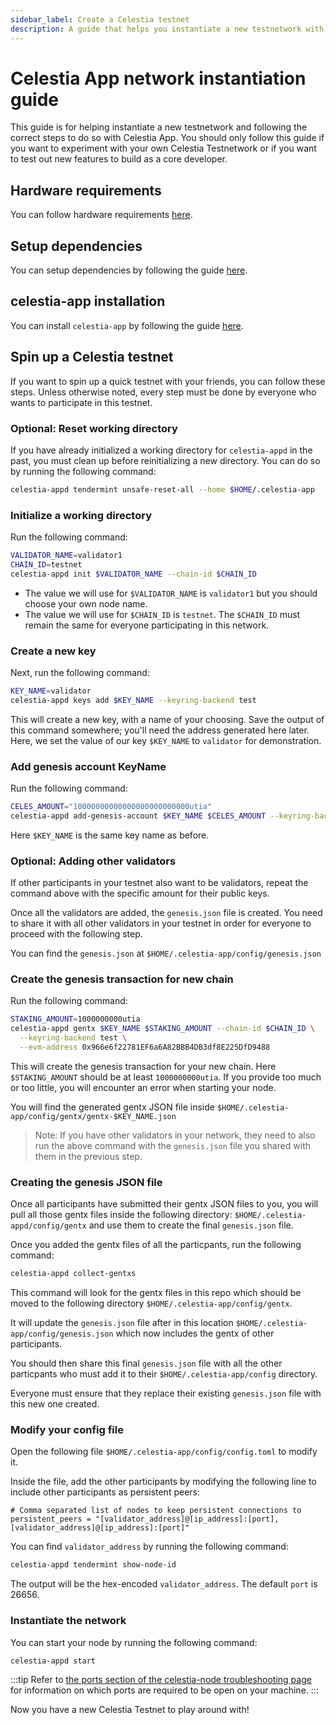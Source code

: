 ```yaml
---
sidebar_label: Create a Celestia testnet
description: A guide that helps you instantiate a new testnetwork with Celestia App.
---
```


# Celestia App network instantiation guide

This guide is for helping instantiate a new testnetwork and following the
correct steps to do so with Celestia App. You should only follow this guide
if you want to experiment with your own Celestia Testnetwork or if you want
to test out new features to build as a core developer.

## Hardware requirements

You can follow hardware requirements [here](../nodes/validator-node.mdx#hardware-requirements).

## Setup dependencies

You can setup dependencies by following the guide [here](./environment.mdx).

## celestia-app installation

You can install `celestia-app` by following the guide [here](./celestia-app.mdx).

## Spin up a Celestia testnet

If you want to spin up a quick testnet with your friends, you can follow these steps.
Unless otherwise noted, every step must be done by everyone who wants to
participate in this testnet.

### Optional: Reset working directory

If you have already initialized a working directory for `celestia-appd` in the past,
you must clean up before reinitializing a new directory. You can do so by running
the following command:

```sh
celestia-appd tendermint unsafe-reset-all --home $HOME/.celestia-app
```

### Initialize a working directory

Run the following command:

```sh
VALIDATOR_NAME=validator1
CHAIN_ID=testnet
celestia-appd init $VALIDATOR_NAME --chain-id $CHAIN_ID
```

- The value we will use for `$VALIDATOR_NAME` is `validator1` but you should choose
  your own node name.
- The value we will use for `$CHAIN_ID` is `testnet`. The `$CHAIN_ID` must
  remain the same for everyone participating in this network.

### Create a new key

Next, run the following command:

```sh
KEY_NAME=validator
celestia-appd keys add $KEY_NAME --keyring-backend test
```

This will create a new key, with a name of your choosing.
Save the output of this command somewhere; you'll need
the address generated here later. Here, we set the value of our
key `$KEY_NAME` to `validator` for demonstration.

### Add genesis account KeyName

Run the following command:

```sh
CELES_AMOUNT="10000000000000000000000000utia"
celestia-appd add-genesis-account $KEY_NAME $CELES_AMOUNT --keyring-backend test
```

Here `$KEY_NAME` is the same key name as before.

### Optional: Adding other validators

If other participants in your testnet also want to be validators,
repeat the command above with the specific amount for their public keys.

Once all the validators are added, the `genesis.json` file is created. You need
to share it with all other validators in your testnet in order for everyone to
proceed with the following step.

You can find the `genesis.json` at `$HOME/.celestia-app/config/genesis.json`

### Create the genesis transaction for new chain

Run the following command:

```sh
STAKING_AMOUNT=1000000000utia
celestia-appd gentx $KEY_NAME $STAKING_AMOUNT --chain-id $CHAIN_ID \
  --keyring-backend test \
  --evm-address 0x966e6f22781EF6a6A82BBB4DB3df8E225DfD9488
```

This will create the genesis transaction for your new chain.
Here `$STAKING_AMOUNT` should be at least `1000000000utia`. If you
provide too much or too little, you will encounter an error
when starting your node.

You will find the generated gentx JSON file inside `$HOME/.celestia-app/config/gentx/gentx-$KEY_NAME.json`

> Note: If you have other validators in your network, they need to also
> run the above command with the `genesis.json` file you shared with
> them in the previous step.

### Creating the genesis JSON file

Once all participants have submitted their gentx JSON files to you,
you will pull all those gentx files inside the following directory:
`$HOME/.celestia-appd/config/gentx` and use them to create the final
`genesis.json` file.

Once you added the gentx files of all the particpants, run the following command:

```sh
celestia-appd collect-gentxs
```

This command will look for the gentx files in this repo which should
be moved to the following directory `$HOME/.celestia-app/config/gentx`.

It will update the `genesis.json` file after in this location
`$HOME/.celestia-app/config/genesis.json` which now includes the gentx
of other participants.

You should then share this final `genesis.json` file with all the
other particpants who must add it to their `$HOME/.celestia-app/config` directory.

Everyone must ensure that they replace their existing `genesis.json` file with
this new one created.

### Modify your config file

Open the following file `$HOME/.celestia-app/config/config.toml` to modify it.

Inside the file, add the other participants by modifying the following line to
include other participants as persistent peers:

```text
# Comma separated list of nodes to keep persistent connections to
persistent_peers = "[validator_address]@[ip_address]:[port],[validator_address]@[ip_address]:[port]"
```

You can find `validator_address` by running the following command:

```sh
celestia-appd tendermint show-node-id
```

The output will be the hex-encoded `validator_address`. The default `port` is 26656.

### Instantiate the network

You can start your node by running the following command:

```sh
celestia-appd start
```

:::tip
Refer to
[the ports section of the celestia-node troubleshooting page](../../nodes/celestia-node-troubleshooting/#ports)
for information on which ports are required to be open on your machine.
:::

Now you have a new Celestia Testnet to play around with!
